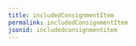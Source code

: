 ```yaml
---
title: includedConsignmentItem
permalink: includedConsignmentItem
jsonid: includedconsignmentitem
---
```

